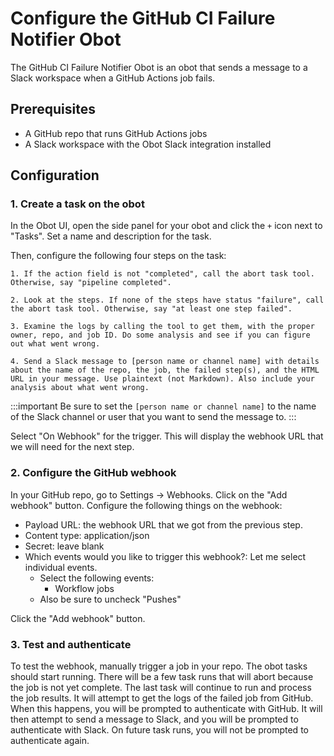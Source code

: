 # Configure the GitHub CI Failure Notifier Obot

The GitHub CI Failure Notifier Obot is an obot that sends a message to a Slack workspace when a GitHub Actions job fails.

## Prerequisites

- A GitHub repo that runs GitHub Actions jobs
- A Slack workspace with the Obot Slack integration installed

## Configuration

### 1. Create a task on the obot

In the Obot UI, open the side panel for your obot and click the `+` icon next to "Tasks".
Set a name and description for the task.

Then, configure the following four steps on the task:

```
1. If the action field is not "completed", call the abort task tool. Otherwise, say "pipeline completed".

2. Look at the steps. If none of the steps have status "failure", call the abort task tool. Otherwise, say "at least one step failed".

3. Examine the logs by calling the tool to get them, with the proper owner, repo, and job ID. Do some analysis and see if you can figure out what went wrong.

4. Send a Slack message to [person name or channel name] with details about the name of the repo, the job, the failed step(s), and the HTML URL in your message. Use plaintext (not Markdown). Also include your analysis about what went wrong.
```

:::important
Be sure to set the `[person name or channel name]` to the name of the Slack channel or user that you want to send the message to.
:::

Select "On Webhook" for the trigger. This will display the webhook URL that we will need for the next step.

### 2. Configure the GitHub webhook

In your GitHub repo, go to Settings -> Webhooks. Click on the "Add webhook" button. Configure the following things on the webhook:

- Payload URL: the webhook URL that we got from the previous step.
- Content type: application/json
- Secret: leave blank
- Which events would you like to trigger this webhook?: Let me select individual events.
    - Select the following events:
        - Workflow jobs
    - Also be sure to uncheck "Pushes"

Click the "Add webhook" button.

### 3. Test and authenticate

To test the webhook, manually trigger a job in your repo. The obot tasks should start running. There will be a few task runs that will abort because the job is not yet complete.
The last task will continue to run and process the job results. It will attempt to get the logs of the failed job from GitHub.
When this happens, you will be prompted to authenticate with GitHub. It will then attempt to send a message to Slack, and you will be prompted to authenticate with Slack.
On future task runs, you will not be prompted to authenticate again.
